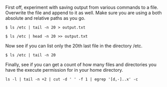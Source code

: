 First off, experiment with saving output from various commands to a file. Overwrite the file and append to it as well. Make sure you are using a both absolute and relative paths as you go.

`$ ls /etc | tail -n 20 > output.txt`

`$ ls /etc | head -n 20 >> output.txt`

Now see if you can list only the 20th last file in the directory /etc.

`$ ls /etc | tail -n 20`

Finally, see if you can get a count of how many files and directories you have the execute permission for in your home directory.

`ls -l | tail -n +2 | cut -d ' ' -f 1 | egrep '[d,-]..x' -c`

